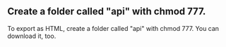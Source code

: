 Create a folder called "api" with chmod 777.
-------------------------------------------------
To export as HTML, create a folder called "api" with chmod 777.
You can download it, too.
